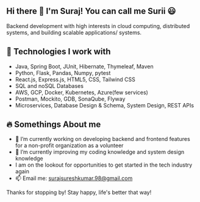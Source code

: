 ## Hi there 👋 I'm Suraj! You can call me Surii :smiley: 

Backend development with high interests in cloud computing, distributed systems, and building scalable applications/ systems.

<!--
🌍 Based in Jersey City, NJ  
 📫 Reach me at: surajsureshkumar.98@gmail.com 
🔗 [LinkedIn](https://linkedin.com/in/surajsureshkumar) | [GitHub](https://github.com/surajsureshkumar)
-->
## 🚀 Technologies I work with
- Java, Spring Boot, JUnit, Hibernate, Thymeleaf, Maven
- Python, Flask, Pandas, Numpy, pytest
- React.js, Express.js, HTML5, CSS, Tailwind CSS
- SQL and noSQL Databases
- AWS, GCP, Docker, Kubernetes, Azure(few services)
- Postman, Mockito, GDB, SonaQube, Flyway
- Microservices, Database Design & Schema, System Design, REST APIs

## :fire: Somethings About me
- 🔭 I’m currently working on developing backend and frontend features for a non-profit organization as a volunteer
- 🌱 I’m currently improving my coding knowledge and system design knowledge
- I am on the lookout for opportunities to get started in the tech industry again
- 📫 Email me: surajsureshkumar.98@gmail.com


<!--- Down for some fun? feel free to add me on [Steam](https://steamcommunity.com/profiles/76561198313254704/) and lets play!-->
<!--
## 📌 Projects
- Portfolio Website (coming soon!)
- Masters Big Data
- Computer Networks Projects
## :video_game: Game On
-->
Thanks for stopping by! Stay happy, life's better that way!


<!--
**surajsureshkumar/surajsureshkumar** is a ✨ _special_ ✨ repository because its `README.md` (this file) appears on your GitHub profile.

Here are some ideas to get you started:

- 🔭 I’m currently working on ...
- 🌱 I’m currently learning ...
- 👯 I’m looking to collaborate on ...
- 🤔 I’m looking for help with ...
- 💬 Ask me about ...
- 📫 How to reach me: ...
- 😄 Pronouns: ...
- ⚡ Fun fact: ...
-->
